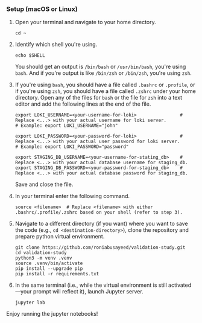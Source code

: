 ### Setup (macOS or Linux)

1. Open your terminal and navigate to your home directory.
    ```shell
    cd ~
    ```
2. Identify which shell you're using.
    ```shell
   echo $SHELL
    ```
   You should get an output is `/bin/bash` or `/usr/bin/bash`, you're using `bash`. And if you're output
   is like `/bin/zsh` or `/bin/zsh`, you're using `zsh`.

3. If you're using `bash`, you should have a file called `.bashrc` or `.profile`, or if you're using `zsh`,
you should have a file called `.zshrc` under your home directory. Open any of the files for `bash` or the
file for `zsh` into a text editor and add the following lines at the end of the file.
    ```shell
   export LOKI_USERNAME=<your-username-for-loki>                # Replace <...> with your actual username for loki server.
   # Example: export LOKI_USERNAME="john"
   
   export LOKI_PASSWORD=<your-password-for-loki>                # Replace <...> with your actual user password for loki server.
   # Example: export LOKI_PASSWORD="password"
   
   export STAGING_DB_USERNAME=<your-username-for-stating_db>    # Replace <...> with your actual database username for staging_db.
   export STAGING_DB_PASSWORD=<your-password-for-staging_db>    # Replace <...> with your actual database password for staging_db.
    ```
    Save and close the file.
4. In your terminal enter the following command.
    ```shell
   source <filename>  # Replace <filename> with either .bashrc/.profile/.zshrc based on your shell (refer to step 3).
   ```
5. Navigate to a different directory (if you want) where you want to save the code (e.g., `cd <destination-directory>`),
clone the repository and prepare python virtual environment.
    ```shell
   git clone https://github.com/roniabusayeed/validation-study.git
   cd validation-study
   python3 -m venv .venv
   source .venv/bin/activate
   pip install --upgrade pip
   pip install -r requirements.txt
    ```
6. In the same terminal (i.e., while the virtual environment is still activated—your prompt will reflect it), launch
Jupyter server.
    ```shell
   jupyter lab
    ```
   
Enjoy running the jupyter notebooks!